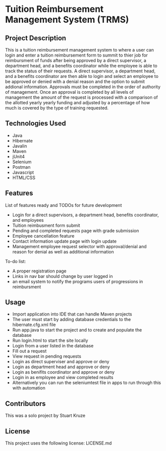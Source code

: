 # Tuition Reimbursement Management System (TRMS)

## Project Description

This is a tuition reimbursement management system to where a user can login and enter a tuition reimbursement form to summit to thier job for reimbursment of funds after being approved by a direct supervisor, a department head, and a benefits coordinator while the employee is able to track the status of their requests. A direct supervisor, a department head, and a benefits coordinator are then able to login and select an employee to be approved or denied with a denial reason and the option to submit addional information. Approvals must be completed in the order of authority of management. Once an approval is completed by all levels of management the amount of the request is processed with a comparison of the allotted yearly yearly funding and adjusted by a percentage of how much is covered by the type of training requested.

## Technologies Used

* Java
* Hibernate
* Javalin
* Maven
* jUnit4
* Selenium
* Postman
* Javascript
* HTML/CSS

## Features

List of features ready and TODOs for future development
* Login for a direct supervisors, a department head, benefits coordinator, and employees
* Tuition reimbusment form submit
* Pending and completed requests page with grade submission
* Employee cancellation feature
* Contact information update page with login update
* Management employee request selector with approval/denial and reason for denial as well as additional information
 

To-do list:
* A proper registration page
* Links in nav bar should change by user logged in
* an email system to notify the programs users of progressions in reimbursment 

## Usage

* Import application into IDE that can handle Maven projects
* The user must start by adding database credentials to the hibernate.cfg.xml file
* Run app.java to start the project and to create and populate the database
* Run login.html to start the site locally
* Login from a user listed in the database
* Fill out a request 
* View request in pending requests
* Login as direct superviser and approve or deny
* Login as department head and approve or deny
* Login as benifits coordinator and approve or deny
* Login in as employee and view completed results
* Alternatively you can run the seleniumtest file in apps to run through this with automation

## Contributors

This was a solo project by Stuart Kruze

## License

This project uses the following license: LICENSE.md
